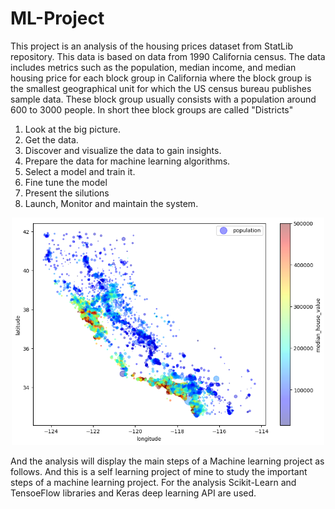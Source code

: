 # ML-Project

This project is an analysis of the housing prices dataset from StatLib repository. This data is based on data from 1990 California census. The data includes metrics such as the population, median income, and median housing price for each block group in California where the block group is the smallest geographical unit for which the US census bureau publishes sample data. These block group usually consists with a population around 600 to 3000 people. In short thee block groups are called "Districts"

1. Look at the big picture.
2. Get the data.
3. Discover and visualize the data to gain insights.
4. Prepare the data for machine learning algorithms.
5. Select a model and train it.
6. Fine tune the model
7. Present the silutions
8. Launch, Monitor and maintain the system.

<p align="center">
  <img src="images/population.png" width="500">

And the analysis will display the main steps of a Machine learning project as follows. And this is a self learning project of mine to study the important steps of a machine learning project. For the analysis Scikit-Learn and TensoeFlow libraries and Keras deep learning API are used.


 
